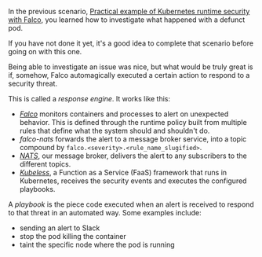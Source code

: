 In the previous scenario, [Practical example of Kubernetes runtime security with Falco](https://katacoda.com/sysdig/scenarios/forensics-k8s), you learned how to investigate what happened with a defunct pod.

If you have not done it yet, it's a good idea to complete that scenario before going on with this one.

Being able to investigate an issue was nice, but what would be truly great is if, somehow, Falco automagically executed a certain action to respond to a security threat.

This is called a _response engine_. It works like this:

- _[Falco](https://sysdig.com/opensource/falco/)_ monitors containers and processes to alert on unexpected behavior. This is defined through the runtime policy built from multiple rules that define what the system should and shouldn't do.
- _falco-nats_ forwards the alert to a message broker service, into a topic compound by `falco.<severity>.<rule_name_slugified>`.
- _[NATS](https://nats.io/)_, our message broker, delivers the alert to any subscribers to the different topics.
- _[Kubeless](https://kubeless.io/)_, a Function as a Service (FaaS) framework that runs in Kubernetes, receives the security events and executes the configured playbooks.

A _playbook_ is the piece code executed when an alert is received to respond to that threat in an automated way. Some examples include:

- sending an alert to Slack
- stop the pod killing the container
- taint the specific node where the pod is running
